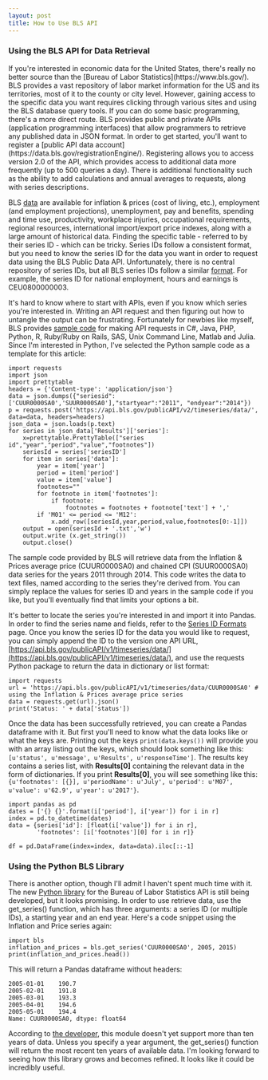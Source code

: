 ```yaml
---
layout: post
title: How to Use BLS API
---
```


<h3>Using the BLS API for Data Retrieval</h3>
If you're interested in economic data for the United States, there's really no better source than the [Bureau of Labor Statistics](https://www.bls.gov/). BLS provides a vast repository of labor market information for the US and its territories, most of it to the county or city level. However, gaining access to the specific data you want requires clicking through various sites and using the BLS database query tools. If you can do some basic programming, there's a more direct route. BLS provides public and private APIs (application programming interfaces) that allow programmers to retrieve any published data in JSON format. In order to get started, you'll want to register a [public API data account](https://data.bls.gov/registrationEngine/). Registering allows you to access version 2.0 of the API, which provides access to additional data more frequently (up to 500 queries a day). There is additional functionality such as the ability to add calculations and annual averages to requests, along with series descriptions. 


BLS [data](https://www.bls.gov/data/) are available for inflation & prices (cost of living, etc.), employment (and employment projections), unemployment, pay and benefits, spending and time use, productivity, workplace injuries, occupational requirements, regional resources, international import/export price indexes, along with a large amount of historical data. Finding the specific table - referred to by their series ID - which can be tricky. Series IDs follow a consistent format, but you need to know the series ID for the data you want in order to request data using the BLS Public Data API. Unfortunately, there is no central repository of series IDs, but all BLS series IDs follow a similar [format](https://www.bls.gov/help/hlpforma.htm). For example, the series ID for national employment, hours and earnings is CEU0800000003. 

It's hard to know where to start with APIs, even if you know which series you're interested in. Writing an API request and then figuring out how to untangle the output can be frustrating. Fortunately for newbies like myself, BLS provides [sample code](https://www.bls.gov/developers/api_sample_code.htm) for making API requests in C#, Java, PHP, Python, R, Ruby/Ruby on Rails, SAS, Unix Command Line, Matlab and Julia. Since I'm interested in Python, I've selected the Python sample code as a template for this article:

```
import requests
import json
import prettytable
headers = {'Content-type': 'application/json'}
data = json.dumps({"seriesid": ['CUUR0000SA0','SUUR0000SA0'],"startyear":"2011", "endyear":"2014"})
p = requests.post('https://api.bls.gov/publicAPI/v2/timeseries/data/', data=data, headers=headers)
json_data = json.loads(p.text)
for series in json_data['Results']['series']:
    x=prettytable.PrettyTable(["series id","year","period","value","footnotes"])
    seriesId = series['seriesID']
    for item in series['data']:
        year = item['year']
        period = item['period']
        value = item['value']
        footnotes=""
        for footnote in item['footnotes']:
            if footnote:
                footnotes = footnotes + footnote['text'] + ','
        if 'M01' <= period <= 'M12':
            x.add_row([seriesId,year,period,value,footnotes[0:-1]])
    output = open(seriesId + '.txt','w')
    output.write (x.get_string())
    output.close()
```

The sample code provided by BLS will retrieve data from the Inflation & Prices average price (CUUR0000SA0) and chained CPI (SUUR0000SA0) data series for the years 2011 through 2014. This code writes the data to text files, named according to the series they're derived from. You can simply replace the values for series ID and years in the sample code if you like, but you'll eventually find that limits your options a bit. 

It's better to locate the series you're interested in and import it into Pandas. In order to find the series name and fields, refer to the [Series ID Formats](https://www.bls.gov/help/hlpforma.htm#AP) page. Once you know the series ID for the data you would like to request, you can simply append the ID to the version one API URL, [https://api.bls.gov/publicAPI/v1/timeseries/data/](https://api.bls.gov/publicAPI/v1/timeseries/data/), and use the requests Python package to return the data in dictionary or list format:

```
import requests
url = 'https://api.bls.gov/publicAPI/v1/timeseries/data/CUUR0000SA0' # using the Inflation & Prices average price series
data = requests.get(url).json()
print('Status: ' + data['status'])

```

Once the data has been successfully retrieved, you can create a Pandas dataframe with it. But first you'll need to know what the data looks like or what the keys are. Printing out the keys `print(data.keys())` will provide you with an array listing out the keys, which should look something like this: `[u'status', u'message', u'Results', u'responseTime']`. The results key contains a series list, with __Results[0]__ containing the relevant data in the form of dictionaries. If you print __Results[0]__, you will see something like this: `{u'footnotes': [{}], u'periodName': u'July', u'period': u'M07', u'value': u'62.9', u'year': u'2017'}`.


```
import pandas as pd
dates = ['{} {}'.format(i['period'], i['year']) for i in r]
index = pd.to_datetime(dates)
data = {series['id']: [float(i['value']) for i in r],
        'footnotes': [i['footnotes'][0] for i in r]}

df = pd.DataFrame(index=index, data=data).iloc[::-1]
```

<h3>Using the Python BLS Library</h3>

There is another option, though I'll admit I haven't spent much time with it. The new [Python library](https://pypi.python.org/pypi/bls) for the Bureau of Labor Statistics API is still being developed, but it looks promising. In order to use retrieve data, use the get_series() function, which has three arguments: a series ID (or multiple IDs), a starting year and an end year. Here's a code snippet using the Inflation and Price series again:

```
import bls
inflation_and_prices = bls.get_series('CUUR0000SA0', 2005, 2015)
print(inflation_and_prices.head())
```

This will return a Pandas dataframe without headers:

```
2005-01-01    190.7
2005-02-01    191.8
2005-03-01    193.3
2005-04-01    194.6
2005-05-01    194.4
Name: CUUR0000SA0, dtype: float64
```

According to [the developer](https://github.com/OliverSherouse/bls), this module doesn't yet support more than ten years of data. Unless you specify a year argument, the get_series() function will return the most recent ten years of available data. I'm looking forward to seeing how this library grows and becomes refined. It looks like it could be incredibly useful.  
